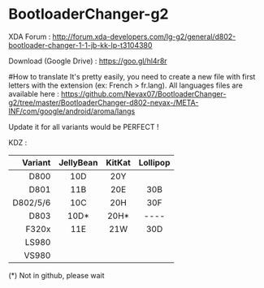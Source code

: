 # BootloaderChanger-g2

XDA Forum : http://forum.xda-developers.com/lg-g2/general/d802-bootloader-changer-1-1-jb-kk-lp-t3104380

Download (Google Drive) : https://goo.gl/hl4r8r

#How to translate
It's pretty easily, you need to create a new file with first letters with the extension (ex: French > fr.lang).
All languages files are available here : https://github.com/Nevax07/BootloaderChanger-g2/tree/master/BootloaderChanger-d802-nevax-/META-INF/com/google/android/aroma/langs

Update it for all variants would be PERFECT !

KDZ :

Variant   | JellyBean         | KitKat             | Lollipop            |
---------:|:-----------------:|:------------------:|:-------------------:|
D800      |        	10D       |        20Y         |          		       |
D801      |         11B       |        20E         |        30B		    	 |
D802/5/6  |       	10C	      |        20H         |        30F	  	  	 |
D803      |       	10D*      |        20H*        |        ----   		   |  
F320x     |         11E	      |        21W         |        30D	   	   	 |
LS980     |         	   	    |                    |          	 	   		 |
VS980     |        	   	      |                    |          		   		 |

(*) Not in github, please wait
